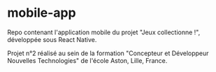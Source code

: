 # mobile-app

Repo contenant l'application mobile du projet "Jeux collectionne !", développée sous React Native.

Projet n°2 réalisé au sein de la formation "Concepteur et Développeur Nouvelles Technologies" de l'école Aston, Lille, France.
